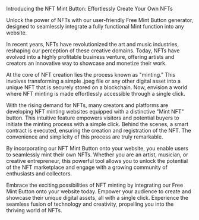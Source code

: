 Introducing the NFT Mint Button: Effortlessly Create Your Own NFTs

Unlock the power of NFTs with our user-friendly Free Mint Button generator, designed to seamlessly integrate a fully functional Mint function into any website.

In recent years, NFTs have revolutionized the art and music industries, reshaping our perception of these creative domains. Today, NFTs have evolved into a highly profitable business venture, offering artists and creators an innovative way to showcase and monetize their work.

At the core of NFT creation lies the process known as "minting." This involves transforming a simple .jpeg file or any other digital asset into a unique NFT that is securely stored on a blockchain. Now, envision a world where NFT minting is made effortlessly accessible through a single click.

With the rising demand for NFTs, many creators and platforms are developing NFT minting websites equipped with a distinctive "Mint NFT" button. This intuitive feature empowers visitors and potential buyers to initiate the minting process with a simple click. Behind the scenes, a smart contract is executed, ensuring the creation and registration of the NFT. The convenience and simplicity of this process are truly remarkable.

By incorporating our NFT Mint Button onto your website, you enable users to seamlessly mint their own NFTs. Whether you are an artist, musician, or creative entrepreneur, this powerful tool allows you to unlock the potential of the NFT marketplace and engage with a growing community of enthusiasts and collectors.

Embrace the exciting possibilities of NFT minting by integrating our Free Mint Button onto your website today. Empower your audience to create and showcase their unique digital assets, all with a single click. Experience the seamless fusion of technology and creativity, propelling you into the thriving world of NFTs.
